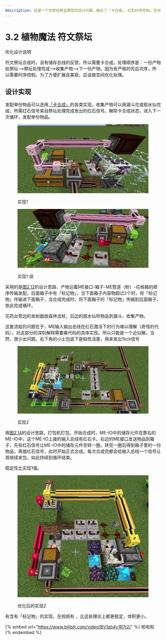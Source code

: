 ```yaml
---
description: 这是一个非常经典且典型的设计问题，融合了「卡合成」、红石时序控制，空间优化处理等等。主要难点在于发配单份物品和收集产物。
---
```


# 3.2 植物魔法 符文祭坛

优化设计说明

符文祭坛合成时，没有储存总线的反馈，所以需要卡合成。处理顺序是：一份产物给祭坛-->祭坛处理完成-->收集产物-->下一份产物。因为有严格的先后次序，所以需要时序控制。为了方便扩展且美观，应该做空间优化处理。

## 设计实现 <a href="#_toc137910926" id="_toc137910926"></a>

发配单份物品可以选用[「卡合成」](../2-xiang-guan-de-gai-nian-yu-shi-xian/2.5-ka-he-cheng.md#\_toc137910917)的各类实现。收集产物可以用漏斗花或扇水仙完成，所需红石信号来自祭坛处理完成发出的红石信号。解除卡合成状态，进入下一次循环，发配单份物品。

<figure><img src="../.gitbook/assets/image (12).png" alt=""><figcaption><p>实现1</p></figcaption></figure>

<figure><img src="../.gitbook/assets/image (6).png" alt=""><figcaption><p>实现1 续</p></figcaption></figure>

采用的是[图2.12](../2-xiang-guan-de-gai-nian-yu-shi-xian/2.5-ka-he-cheng.md#\_toc137910917)的设计思路，产物沿着ME接口-箱子-ME管道（粉）-花格箱的顺序传输发配。后面箱子中有「标记物」，当下面箱子内容物超过2个时，将「标记物」传输进下面箱子，当合成完成时，将下面箱子的「标记物」传输到后面箱子。依此完成循环。

花药台旁边的发射器放森林法杖，后边的扇水仙吹物品到漏斗，收集产物。

这套流程的问题在于，ME输入输出总线在红石激活下的行为难以理解（奇怪的代码），对这部分的深刻解释需要看代码的具体实现。所以只能是一个近似解。当然，很少出问题。右下角的小土包底下是粘性活塞，用来发出1tick信号

<figure><img src="../.gitbook/assets/image (4).png" alt=""><figcaption><p>实现2</p></figcaption></figure>

用[图2.14](../2-xiang-guan-de-gai-nian-yu-shi-xian/2.5-ka-he-cheng.md#\_toc137910917)的设计思路，打包机打包。开始合成时，ME-IO中的储存元件在靠右的ME-IO中，这个ME-IO上接的输入总线有红石卡。右边的ME接口发送物品到箱子，先有红石信号让ME-IO中的储存元件空转一圈，转完一圈后得到箱子里的一份物品，再接红石信号，此时开始正式合成。每次合成完都会给输入总线一个信号让其继续发包，如此持续到循环结束。

稳定性比实现1强。

<figure><img src="../.gitbook/assets/image (7).png" alt=""><figcaption><p>优化后的实现2</p></figcaption></figure>

有含有「标记物」的实现，在视频有 ，比这些理论上都更稳定，体积更小。

{% embed url="https://www.bilibili.com/video/BV1ab4y1R7t2/" %}
啦啦啦
{% endembed %}
